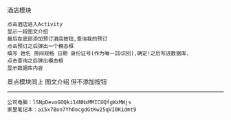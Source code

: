 酒店模块

    点击酒店进入Activity
    显示一段图文介绍
    最后在底部添加预订酒店按钮,查询我的预订
    点击预订之后弹出一个模态框
    填写 姓名 房间规格 日期 身份证号(作为唯一ID识别),确定!之后写进数据库.
    点击查询之后弹出模态框
    显示数据库内容

景点模块同上
    图文介绍
    但不添加按钮

----------------------------------------

    公司电脑：lSNpDevoGOQki14NNxMMICUQfgWxMWjs
    家里笔记本：ai5x7Bon7YhOocgdGtKw25qVI0Kidmt9